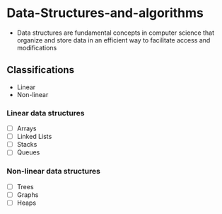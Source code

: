 ﻿# Data-Structures-and-algorithms
- Data structures are fundamental concepts in computer science that organize and store data in an efficient way to facilitate access and modifications

## Classifications
- Linear
- Non-linear

### Linear data structures
- [ ] Arrays
- [ ] Linked Lists
- [ ] Stacks
- [ ] Queues

### Non-linear data structures
- [ ] Trees
- [ ] Graphs
- [ ] Heaps
